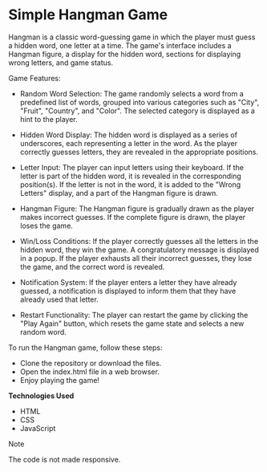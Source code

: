 # Simple Hangman Game

Hangman is a classic word-guessing game in which the player must guess a hidden word, one letter at a time. The game's interface includes a Hangman figure, a display for the hidden word, sections for displaying wrong letters, and game status.

Game Features:

* Random Word Selection: The game randomly selects a word from a predefined list of words, grouped into various categories such as "City", "Fruit", "Country", and "Color". The selected category is displayed as a hint to the player.
  
* Hidden Word Display: The hidden word is displayed as a series of underscores, each representing a letter in the word. As the player correctly guesses letters, they are revealed in the appropriate positions.
  
* Letter Input: The player can input letters using their keyboard. If the letter is part of the hidden word, it is revealed in the corresponding position(s). If the letter is not in the word, it is added to the "Wrong Letters" display, and a part of the Hangman figure is drawn.
  
* Hangman Figure: The Hangman figure is gradually drawn as the player makes incorrect guesses. If the complete figure is drawn, the player loses the game.
  
* Win/Loss Conditions: If the player correctly guesses all the letters in the hidden word, they win the game. A congratulatory message is displayed in a popup. If the player exhausts all their incorrect guesses, they lose the game, and the correct word is revealed.

* Notification System: If the player enters a letter they have already guessed, a notification is displayed to inform them that they have already used that letter.
  
* Restart Functionality: The player can restart the game by clicking the "Play Again" button, which resets the game state and selects a new random word.

To run the Hangman game, follow these steps:

* Clone the repository or download the files.
* Open the index.html file in a web browser.
* Enjoy playing the game!

**Technologies Used**

* HTML
* CSS
* JavaScript

> [!NOTE]
> The code is not made responsive.
